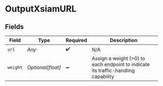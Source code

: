 # OutputXsiamURL


## Fields

| Field                                                                             | Type                                                                              | Required                                                                          | Description                                                                       |
| --------------------------------------------------------------------------------- | --------------------------------------------------------------------------------- | --------------------------------------------------------------------------------- | --------------------------------------------------------------------------------- |
| `url`                                                                             | *Any*                                                                             | :heavy_check_mark:                                                                | N/A                                                                               |
| `weight`                                                                          | *Optional[float]*                                                                 | :heavy_minus_sign:                                                                | Assign a weight (>0) to each endpoint to indicate its traffic-handling capability |